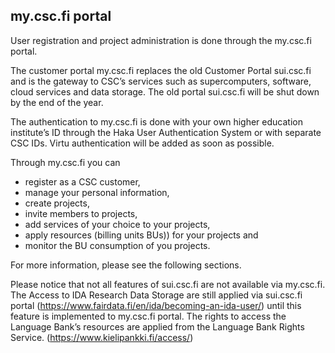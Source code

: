 ## my.csc.fi portal
User registration and project administration is done through the my.csc.fi portal.

The customer portal my.csc.fi replaces the old Customer Portal sui.csc.fi and is the gateway to CSC’s services such as supercomputers, software, cloud services and data storage. The old portal sui.csc.fi will be shut down by the end of the year.

The authentication to my.csc.fi is done with your own higher education institute’s ID through the Haka User Authentication System or with separate CSC IDs. Virtu authentication will be added as soon as possible. 

Through my.csc.fi you can 
* register as a CSC customer, 
* manage your personal information,
* create projects, 
* invite members to projects,
* add services of your choice to your projects,
* apply resources (billing units BUs)) for your projects and
* monitor the BU consumption of you projects.

For more information, please see the following sections.

Please notice that not all features of sui.csc.fi are not available via my.csc.fi. The Access to IDA Research Data Storage are still applied via sui.csc.fi portal (https://www.fairdata.fi/en/ida/becoming-an-ida-user/) until this feature is implemented to my.csc.fi portal. The rights to access the Language Bank’s resources are applied from the Language Bank Rights Service. (https://www.kielipankki.fi/access/)
